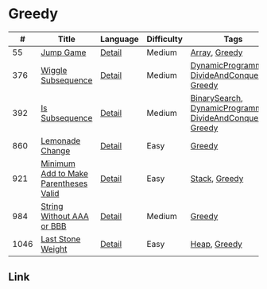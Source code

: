 # Greedy
|#|Title|Language|Difficulty|Tags|
|-|-----|--------|----------|----|
|55|[Jump Game](https://leetcode.com/problems/jump-game)|[Detail](https://github.com/ZacharyChang/leetcode/tree/master/055.jump-game)|Medium|[Array], [Greedy]|
|376|[Wiggle Subsequence](https://leetcode.com/problems/wiggle-subsequence)|[Detail](https://github.com/ZacharyChang/leetcode/tree/master/376.wiggle-subsequence)|Medium|[DynamicProgramming], [DivideAndConquer], [Greedy]|
|392|[Is Subsequence](https://leetcode.com/problems/is-subsequence)|[Detail](https://github.com/ZacharyChang/leetcode/tree/master/392.is-subsequence)|Medium|[BinarySearch], [DynamicProgramming], [DivideAndConquer], [Greedy]|
|860|[Lemonade Change](https://leetcode.com/problems/lemonade-change)|[Detail](https://github.com/ZacharyChang/leetcode/tree/master/860.lemonade-change)|Easy|[Greedy]|
|921|[Minimum Add to Make Parentheses Valid](https://leetcode.com/problems/minimum-add-to-make-parentheses-valid)|[Detail](https://github.com/ZacharyChang/leetcode/tree/master/921.minimum-add-to-make-parentheses-valid)|Easy|[Stack], [Greedy]|
|984|[String Without AAA or BBB](https://leetcode.com/problems/string-without-aaa-or-bbb)|[Detail](https://github.com/ZacharyChang/leetcode/tree/master/984.string-without-aaa-or-bbb/)|Medium|[Greedy]|
|1046|[Last Stone Weight](https://leetcode.com/problems/last-stone-weight)|[Detail](https://github.com/ZacharyChang/leetcode/tree/master/1046.last-stone-weight)|Easy|[Heap], [Greedy]|

## Link
[Array]: https://github.com/ZacharyChang/leetcode/tree/master/tags/array.md
[Backtracking]: https://github.com/ZacharyChang/leetcode/tree/master/tags/backtracking.md
[BinarySearch]: https://github.com/ZacharyChang/leetcode/tree/master/tags/binary-search.md
[BitManipulation]: https://github.com/ZacharyChang/leetcode/tree/master/tags/bit-manipulation.md
[BreadthFirstSearch]: https://github.com/ZacharyChang/leetcode/tree/master/tags/breadth-first-search.md
[Database]: https://github.com/ZacharyChang/leetcode/tree/master/tags/database.md
[DepthFirstSearch]: https://github.com/ZacharyChang/leetcode/tree/master/tags/depth-first-search.md
[Design]: https://github.com/ZacharyChang/leetcode/tree/master/tags/design.md
[DivideAndConquer]: https://github.com/ZacharyChang/leetcode/tree/master/tags/divide-and-conquer.md
[DynamicProgramming]: https://github.com/ZacharyChang/leetcode/tree/master/tags/dynamic-programming.md
[Graph]: https://github.com/ZacharyChang/leetcode/tree/master/tags/graph.md
[Greedy]: https://github.com/ZacharyChang/leetcode/tree/master/tags/greedy.md
[HashTable]: https://github.com/ZacharyChang/leetcode/tree/master/tags/hash-table.md
[Heap]: https://github.com/ZacharyChang/leetcode/tree/master/tags/heap.md
[LinkedList]: https://github.com/ZacharyChang/leetcode/tree/master/tags/linked-list.md
[Math]: https://github.com/ZacharyChang/leetcode/tree/master/tags/math.md
[Queue]: https://github.com/ZacharyChang/leetcode/tree/master/tags/queue.md
[Sort]: https://github.com/ZacharyChang/leetcode/tree/master/tags/sort.md
[Stack]: https://github.com/ZacharyChang/leetcode/tree/master/tags/stack.md
[String]: https://github.com/ZacharyChang/leetcode/tree/master/tags/string.md
[Tree]: https://github.com/ZacharyChang/leetcode/tree/master/tags/tree.md
[Trie]: https://github.com/ZacharyChang/leetcode/tree/master/tags/trie.md
[TwoPointers]: https://github.com/ZacharyChang/leetcode/tree/master/tags/two-pointers.md
[UnionFind]: https://github.com/ZacharyChang/leetcode/tree/master/tags/union-find.md